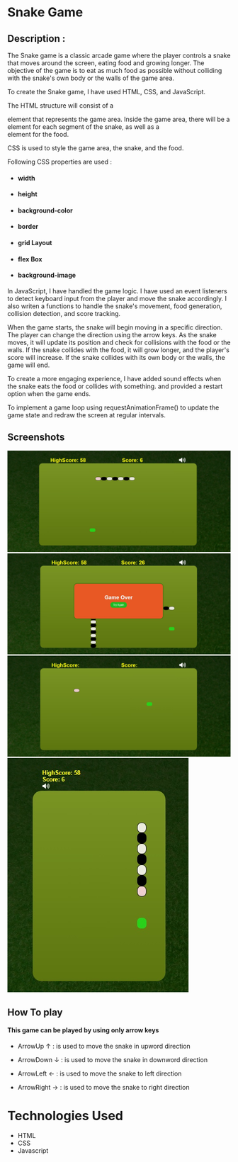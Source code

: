 # Snake Game

## Description :
The Snake game is a classic arcade game where the player controls a snake that moves around the screen, eating food and growing longer. The objective of the game is to eat as much food as possible without colliding with the snake's own body or the walls of the game area.

To create the Snake game, I have used HTML, CSS, and JavaScript.

The HTML structure will consist of a <div> element that represents the game area. Inside the game area, there will be a <div> element for each segment of the snake, as well as a <div> element for the food.

CSS is used to style the game area, the snake, and the food. 

Following CSS properties are used :
 -   ####   width
 -   ####  height
 -   ####  background-color
 -   ####  border
 -   ####  grid Layout 
 -   ####  flex Box
 -   ####  background-image


In JavaScript, I have handled the game logic. I have used an event listeners to detect keyboard input from the player and move the snake accordingly. I  also writen a  functions to handle the snake's movement, food generation, collision detection, and score tracking.

When the game starts, the snake will begin moving in a specific direction. The player can change the direction using the arrow keys. As the snake moves, it will update its position and check for collisions with the food or the walls. If the snake collides with the food, it will grow longer, and the player's score will increase. If the snake collides with its own body or the walls, the game will end.

To create a more engaging experience, I have  added sound effects when the snake eats the food or collides with something. and provided a restart option when the game ends.

To implement a game loop using requestAnimationFrame() to update the game state and redraw the screen at regular intervals.


## Screenshots

![App Screenshot](screenshots/screenshot1.jpg)
![App Screenshot](screenshots/screenshot2.jpg)
![App Screenshot](screenshots/screenshot3.jpg)
![App Screenshot](screenshots/screenshot4.jpg)


## How To play

#### This game can be played by using only arrow keys

- ArrowUp   ↑ :  is used to move the snake in upword direction

- ArrowDown   ↓ :  is used to move the snake in downword direction

- ArrowLeft   ← :  is used to move the snake to left direction

- ArrowRight   → :  is used to move the snake to right direction



# Technologies Used

- HTML
- CSS
- Javascript
